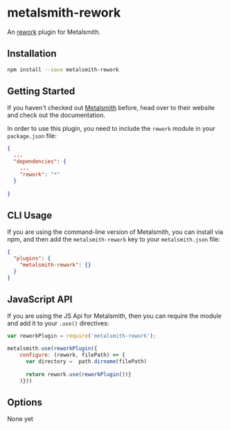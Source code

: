 metalsmith-rework
===============

<!---
Excluded for now
[![Build Status](https://travis-ci.org/esundahl/metalsmith-rework.svg?branch=master)](https://travis-ci.org/esundahl/metalsmith-rework)
![Dependencies](https://david-dm.org/esundahl/metalsmith-rework.png)
-->

An [rework](https://github.com/reworkcss/rework) plugin for Metalsmith.

## Installation

```sh
npm install --save metalsmith-rework
```

## Getting Started

If you haven't checked out [Metalsmith](http://metalsmith.io/) before, head over to their website and check out the
documentation.

In order to use this plugin, you need to include the `rework` module in your `package.json` file:
```json
{
  ...
  "dependencies": {
    ...
    "rework": "*"
  }
  
}
```

## CLI Usage

If you are using the command-line version of Metalsmith, you can install via npm, and then add the
`metalsmith-rework` key to your `metalsmith.json` file:

```json
{
  "plugins": {
    "metalsmith-rework": {}
  }
}
```

## JavaScript API

If you are using the JS Api for Metalsmith, then you can require the module and add it to your
`.use()` directives:

```js
var reworkPlugin = require('metalsmith-rework');

metalsmith.use(reworkPlugin({
    configure: (rework, filePath) => { 
      var directory =  path.dirname(filePath)
     
      return rework.use(reworkPlugin())}
    )}))
```

## Options

None yet
